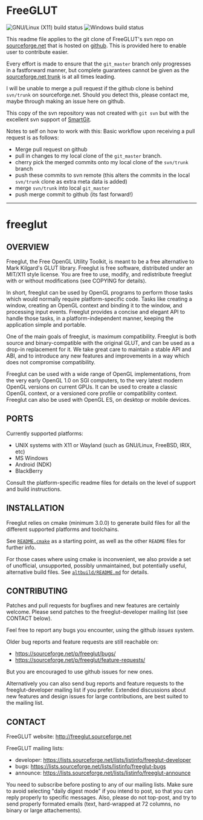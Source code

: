 FreeGLUT
========

![GNU/Linux (X11) build status](https://github.com/FreeGLUTProject/freeglut/actions/workflows/build_gnulinux_x11.yml/badge.svg)
![Windows build status](https://github.com/FreeGLUTProject/freeglut/actions/workflows/build_win_msvc.yml/badge.svg)


This readme file applies to the git clone of FreeGLUT's svn repo on [sourceforge.net](http://freeglut.sourceforge.net/) that is hosted on [github](https://github.com/dcnieho/FreeGLUT). This is provided here to enable user to contribute easier.

Every effort is made to ensure that the ``git_master`` branch only progresses in a fastforward manner, but complete guarantees cannot be given as the [sourceforge.net trunk](https://sourceforge.net/p/freeglut/code/HEAD/tree/) is at all times leading.

I will be unable to merge a pull request if the github clone is behind ``svn/trunk`` on sourceforge.net. Should you detect this, please contact me, maybe through making an issue here on github.

This copy of the svn repository was not created with ``git svn`` but with the excellent svn support of [SmartGit](http://www.syntevo.com/).


Notes to self on how to work with this:
 Basic workflow upon receiving a pull request is as follows:
- Merge pull request on github
- pull in changes to my local clone of the ``git_master`` branch.
- cherry pick the merged commits onto my local clone of the ``svn/trunk`` branch
- push these commits to svn remote (this alters the commits in the local 
  ``svn/trunk`` clone as extra meta data is added)
- merge ``svn/trunk`` into local ``git_master``
- push merge commit to github (its fast forward!)


-------------------------------------------------------------------------------------------------------------


freeglut
========

OVERVIEW
--------

Freeglut, the Free OpenGL Utility Toolkit, is meant to be a free alternative to
Mark Kilgard's GLUT library. Freeglut is free software, distributed under an
MIT/X11 style license. You are free to use, modify, and redistribute freeglut
with or without modifications (see COPYING for details).

In short, freeglut can be used by OpenGL programs to perform those tasks which
would normally require platform-specific code. Tasks like creating a window,
creating an OpenGL context and binding it to the window, and processing input
events. Freeglut provides a concise and elegant API to handle those tasks, in a
platform-independent manner, keeping the application simple and portable.

One of the main goals of freeglut, is maximum compatibility. Freeglut is both
source and binary-compatible with the original GLUT, and can be used as a
drop-in replacement for it. We take great care to maintain a stable API and ABI,
and to introduce any new features and improvements in a way which does not
compromise compatibility.

Freeglut can be used with a wide range of OpenGL implementations, from the very
early OpenGL 1.0 on SGI computers, to the very latest modern OpenGL versions on
current GPUs. It can be used to create a classic OpenGL context, or a versioned
core profile or compatibility context. Freeglut can also be used with OpenGL ES,
on desktop or mobile devices.


PORTS
-----

Currently supported platforms:
 - UNIX systems with X11 or Wayland (such as GNU/Linux, FreeBSD, IRIX, etc)
 - MS Windows
 - Android (NDK)
 - BlackBerry

Consult the platform-specific readme files for details on the level of support
and build instructions.


INSTALLATION
------------

Freeglut relies on cmake (minimum 3.0.0) to generate build files for all the
different supported platforms and toolchains.

See [`README.cmake`](README.cmake) as a starting point, as well as the other `README`
files for further info.

For those cases where using cmake is inconvenient, we also provide a set of
unofficial, unsupported, possibly unmaintained, but potentially useful,
alternative build files. See [`altbuild/README.md`](altbuild/README.md) for details.


CONTRIBUTING
------------

Patches and pull requests for bugfixes and new features are certainly welcome.
Please send patches to the freeglut-developer mailing list (see CONTACT below).

Feel free to report any bugs you encounter, using the github *issues* system.

Older bug reports and feature requests are still reachable on:
  - https://sourceforge.net/p/freeglut/bugs/
  - https://sourceforge.net/p/freeglut/feature-requests/

But you are encouraged to use github issues for new ones.

Alternatively you can also send bug reports and feature requests to the
freeglut-developer mailing list if you prefer. Extended discussions about new
features and design issues for large contributions, are best suited to the
mailing list.


CONTACT
-------

FreeGLUT website: http://freeglut.sourceforge.net

FreeGLUT mailing lists:
 - developer: https://lists.sourceforge.net/lists/listinfo/freeglut-developer
 - bugs: https://lists.sourceforge.net/lists/listinfo/freeglut-bugs
 - announce: https://lists.sourceforge.net/lists/listinfo/freeglut-announce

  You need to subscribe before posting to any of our mailing lists. Make sure
  to avoid selecting "daily digest mode" if you intend to post, so that you can
  reply properly to specific messages. Also, please do not top-post, and try to
  send properly formated emails (text, hard-wrapped at 72 columns, no binary or
  large attachements).

